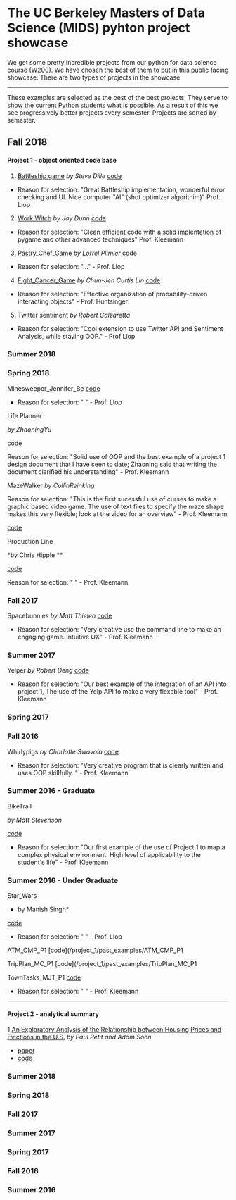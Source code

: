 # The UC Berkeley Masters of Data Science (MIDS) pyhton project showcase

We get some pretty incredible projects from our python for data science course (W200). We have chosen the best of them to put in this public facing showcase. There are two types of projects in the showcase

---

These examples are selected as the best of the best projects. They serve to show the current Python students what is possible. As a result of this we see progressively better projects every semester. Projects are sorted by semester.

## Fall 2018

#### Project 1 - object oriented code base

1. [Battleship game](https://ucb-info-python.github.io/BattleshipGame/.)
*by Steve Dille*
[code](https://github.com/UCB-INFO-PYTHON/BattleshipGame)

- Reason for selection: "Great Battleship implementation, wonderful error checking and UI.  Nice computer "AI" (shot optimizer algorithim)" Prof. Llop

2. [Work Witch](https://ucb-info-python.github.io/WorkWitch_JDunn/.)
*by Jay Dunn*
[code](https://github.com/UCB-INFO-PYTHON/WorkWitch_JDunn)

- Reason for selection: "Clean efficient code with a solid implentation of pygame and other advanced techniques" Prof. Kleemann

3. [Pastry_Chef_Game](https://ucb-info-python.github.io/Pastry_Chef_Game/.)
*by Lorrel Plimier*
[code](https://github.com/UCB-INFO-PYTHON/Fight_Cancer_Game)

- Reason for selection: "..." - Prof. Llop

4. [Fight_Cancer_Game](https://github.com/UCB-INFO-PYTHON/Fight_Cancer_Game/.)
*by Chun-Jen Curtis Lin*
[code](https://github.com/UCB-INFO-PYTHON/Fight_Cancer_Game)

- Reason for selection: "Effective organization of probability-driven interacting objects" - Prof. Huntsinger

5. Twitter sentiment
*by Robert Calzaretta*

 - Reason for selection: "Cool extension to use Twitter API and Sentiment Analysis, while staying OOP." - Prof Llop 

### Summer 2018

### Spring 2018

Minesweeper_Jennifer_Be
[code](/project_1/past_examples/Minesweeper_Jennifer_Be)
- Reason for selection: " " - Prof. Llop

Life Planner

*by ZhaoningYu*

[code](/project_1/past_examples/LifePlanner_ZhaoningYu)

Reason for selection: "Solid use of OOP and the best example of a project 1 design document that I have seen to date; Zhaoning said that writing the document clarified his understanding" - Prof. Kleemann

MazeWalker
*by CollinReinking*

Reason for selection: "This is the first sucessful use of curses to make a graphic based video game. The use of text files to specify the maze shape makes this very flexible; look at the video for an overview" - Prof. Kleemann

[code](/project_1/past_examples/MazeWalker_CollinReinking)

Production Line

*by Chris Hipple **

[code](/project_1/past_examples/ProductionLine_C_Hipple)

Reason for selection: " " - Prof. Kleemann


### Fall 2017

Spacebunnies 
*by Matt Thielen* 
[code](/project_1/past_examples/SpaceBunnies_Mattthiel)

- Reason for selection: "Very creative use the command line to make an engaging game. Intuitive UX" - Prof. Kleemann

### Summer 2017


Yelper
*by Robert Deng*
[code](/project_1/past_examples/Yelper_RobertDeng)
- Reason for selection: "Our best example of the integration of an API into project 1, The use of the Yelp API to make a very flexable tool" - Prof. Kleemann

### Spring 2017

### Fall 2016

Whirlypigs
*by Charlotte Swavola*
[code](https://github.com/UCB-INFO-PYTHON/MIDS_python_showcase/tree/master/project_1/past_examples/Whirlypigs_CSSwavola)

- Reason for selection: "Very creative program that is clearly written and uses OOP skillfully. " - Prof. Kleemann


### Summer 2016 - Graduate

BikeTrail

*by Matt Stevenson*

[code](/project_1/past_examples/BikeTrail_MStevenson)
- Reason for selection: "Our first example of the use of Project 1 to map a complex physical environment. High level of applicability to the student's life" - Prof. Kleemann


### Summer 2016 - Under Graduate

Star_Wars 

* by Manish Singh*

[code](/project_1/past_examples/Star_Wars_Manish_Singh)
- Reason for selection: " " - Prof. Llop

ATM_CMP_P1
[code](/project_1/past_examples/ATM_CMP_P1

TripPlan_MC_P1
[code](/project_1/past_examples/TripPlan_MC_P1


TownTasks_MJT_P1
[code](/project_1/past_examples/TownTasks_MJT_P1)
- Reason for selection: " " - Prof. Kleemann



----
#### Project 2 - analytical summary

1.[An Exploratory Analysis of the Relationship
between Housing Prices and Evictions in the U.S.](
https://ucb-info-python.github.io/Project2PetitSohnREPO/.)
*by Paul Petit and Adam Sohn* 
- [paper](https://github.com/UCB-INFO-PYTHON/Project2PetitSohnREPO/blob/master/W200%20Fall18%20_%20Thursday%2C%204_00%20_%20Project%202%20_%20Petit%20Sohn.pdf)
- [code](https://github.com/UCB-INFO-PYTHON/Project2PetitSohnREPO)

### Summer 2018

### Spring 2018

### Fall 2017

### Summer 2017

### Spring 2017

### Fall 2016

### Summer 2016










